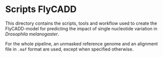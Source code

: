 # Scripts FlyCADD
This directory contains the scripts, tools and workflow used to create the FlyCADD-model for predicting the impact of single nucleotide variation in *Drosophila melanogaster*.

For the whole pipeline, an unmasked reference genome and an alignment file in `.maf` format are used, except when specified otherwise.
